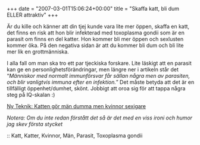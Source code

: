 +++
date = "2007-03-01T15:06:24+00:00"
title = "Skaffa katt, bli dum ELLER attraktiv"
+++

Är du kille och känner att din tjej kunde vara lite mer öppen, skaffa en katt, det finns en risk att hon blir infekterad med toxoplasma gondii som är en parasit om finns en del katter. Hon kommer bli mer öppen och sexlusten kommer öka. På den negativa sidan är att du kommer bli dum och bli lite mer lik en grottmänniska.

I alla fall om man ska tro ett par tjeckiska forskare. Lite läskigt att en parasit kan ge en personlighetsförändringar, men längre ner i artikeln står det &#8220;*Människor med normalt immunförsvar får sällan några men av parasiten, och blir vanligtvis immuna efter en infektion.*&#8221; Det måste betyda att det är en tillfälligt öppenhet/dumhet, skönt. Jobbigt att oroa sig för att tappa några steg på IQ-skalan :) 

[Ny Teknik: Katten gör män dumma men kvinnor sexigare][1]

*Notera: Om du inte redan förstått det så är det med en viss ironi och humor jag skev första stycket*

:: Katt, Katter, Kvinnor, Män, Parasit, Toxoplasma gondii

<small></small>

 [1]: http://www.nyteknik.se/art/48561
